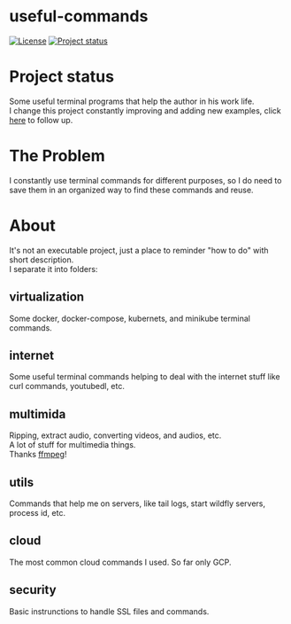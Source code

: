 # useful-commands

[![License](https://img.shields.io/badge/License-Apache%202.0-blue.svg)](https://opensource.org/licenses/Apache-2.0)
[![Project status](https://img.shields.io/badge/Project%20status-Maintenance-orange.svg)](https://img.shields.io/badge/Project%20status-Maintenance-orange.svg)

# Project status

Some useful terminal programs that help the author in his work life.<br />
I change this project constantly improving and adding new examples, click [here](docs/STATUS.md) to follow up.

# The Problem

I constantly use terminal commands for different purposes, so I do need to save them in an organized way to find these commands and reuse.

# About

It's not an executable project, just a place to reminder "how to do" with short description.<br />
I separate it into folders:

## virtualization

Some docker, docker-compose, kubernets, and minikube terminal commands.

## internet

Some useful terminal commands helping to deal with the internet stuff like curl commands, youtubedl, etc.

## multimida

Ripping, extract audio, converting videos, and audios, etc.<br />
A lot of stuff for multimedia things.<br />
Thanks [ffmpeg](https://github.com/FFmpeg/FFmpeg)!

## utils

Commands that help me on servers, like tail logs, start wildfly servers, process id, etc.

## cloud

The most common cloud commands I used. So far only GCP.

## security

Basic instrunctions to handle SSL files and commands.
